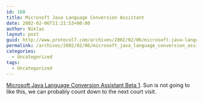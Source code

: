 ```yaml
---
id: 168
title: Microsoft Java Language Conversion Assistant
date: 2002-02-06T11:21:53+00:00
author: Niklas
layout: post
guid: http://www.protocol7.com/archives/2002/02/06/microsoft-java-language-conversion-assistant/
permalink: /archives/2002/02/06/microsoft_java_language_conversion_assistant/
categories:
  - Uncategorized
tags:
  - Uncategorized
---
```

<div class='microid-d83f2e58faf4d2375294d2168adb91cbe5c5b063'>
  <p>
    <a href="http://msdn.microsoft.com/vstudio/downloads/jca/default.asp">Microsoft Java Language Conversion Assistant Beta 1</a>. Sun is not going to like this, we can probably count down to the next court visit.
  </p>
</div>